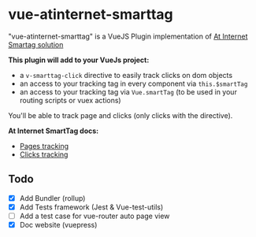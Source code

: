 # vue-atinternet-smarttag

"vue-atinternet-smarttag" is a VueJS Plugin implementation of [At Internet Smartag solution](https://www.atinternet.com/produits/smarttag/)

__This plugin will add to your VueJs project:__

* a ```v-smarttag-click``` directive to easily track clicks on dom objects
* an access to your tracking tag in every component via ```this.$smartTag```
* an access to your tracking tag via ```Vue.smartTag``` (to be used in your routing scripts or vuex actions)

You'll be able to track page and clicks (only clicks with the directive).

__At Internet SmartTag docs:__

* [Pages tracking](https://developers.atinternet-solutions.com/javascript-en/content-javascript-en/pages-javascript-en/)
* [Clicks tracking](https://developers.atinternet-solutions.com/javascript-en/content-javascript-en/clicks-javascript-en/)

## Todo

* [x] Add Bundler (rollup)
* [x] Add Tests framework (Jest & Vue-test-utils)
* [ ] Add a test case for vue-router auto page view
* [x] Doc website (vuepress)
